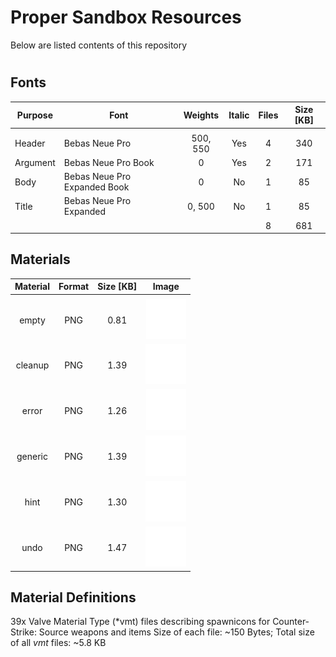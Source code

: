 # Proper Sandbox Resources
Below are listed contents of this repository
#
Fonts
--
|  Purpose |             Font             |  Weights | Italic | Files | Size [KB] |
|----------|------------------------------|:--------:|:------:|:-----:|:---------:|
|          |                              |          |        |       |           |
| Header   | Bebas Neue Pro               | 500, 550 |   Yes  |   4   |    340    |
| Argument | Bebas Neue Pro Book          | 0        |   Yes  |   2   |    171    |
| Body     | Bebas Neue Pro Expanded Book | 0        |   No   |   1   |     85    |
| Title    | Bebas Neue Pro Expanded      | 0, 500   |   No   |   1   |     85    |
|          |                              |          |        |   8   |    681    |

Materials
--
| Material | Format | Size [KB] | Image |
|:-----------------------------------:|:------:|:---------:|:-----:|
|                                     |        |           |       |
| empty                               |   PNG  |    0.81   |  ![IMG](/materials/psb_hud/notif/empty.png?raw=true)  |
| cleanup                             |   PNG  |    1.39   |  ![IMG](/materials/psb_hud/notif/cleanup.png?raw=true)  |
| error                               |   PNG  |    1.26   |  ![IMG](/materials/psb_hud/notif/error.png?raw=true)  |
| generic                             |   PNG  |    1.39   |  ![IMG](/materials/psb_hud/notif/generic.png?raw=true)  |
| hint                                |   PNG  |    1.30   |  ![IMG](/materials/psb_hud/notif/hint.png?raw=true)  |
| undo                                |   PNG  |    1.47   |  ![IMG](/materials/psb_hud/notif/undo.png?raw=true)  |

Material Definitions
--
39x Valve Material Type (*vmt) files describing spawnicons for Counter-Strike: Source weapons and items
Size of each file: ~150 Bytes; Total size of all *vmt* files: ~5.8 KB
